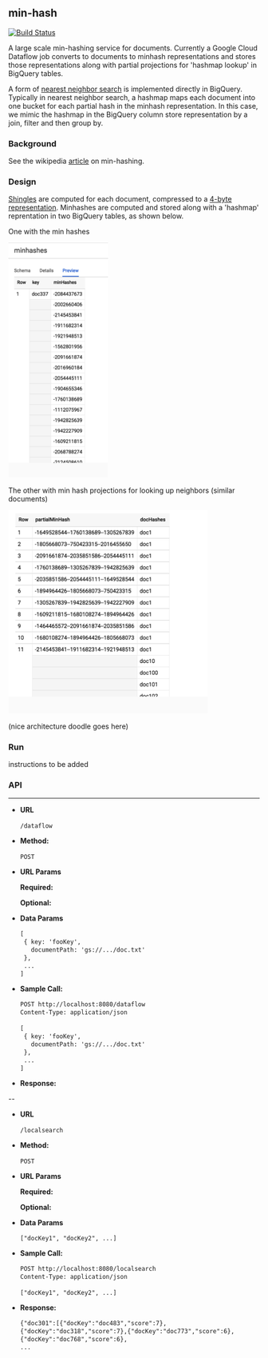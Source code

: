 min-hash
----

[![Build Status](https://travis-ci.org/4d55397500/dataflow-minhash.svg?branch=master)](https://travis-ci.org/4d55397500/minhash-service)

A large scale min-hashing service for documents. Currently a Google Cloud Dataflow job converts to documents to minhash representations and stores those representations along with partial projections for 'hashmap lookup' in BigQuery tables. 

A form of [nearest neighbor search](https://github.com/4d55397500/minhash-service/blob/9d9dae3508e8859527f47f67de27fc4bc2e19f29/src/main/kotlin/LocalSearch.kt#L14-L31) is implemented directly in BigQuery. Typically in nearest neighbor search, a hashmap maps each document into one bucket for each partial hash in the minhash representation. In this case, we mimic the hashmap in the BigQuery column store representation by a join, filter and then group by. 

### Background
See the wikipedia [article](https://en.wikipedia.org/wiki/MinHash) on min-hashing.

### Design
[Shingles](https://github.com/4d55397500/minhash-service/blob/9d9dae3508e8859527f47f67de27fc4bc2e19f29/src/main/kotlin/MinHash.kt#L313-L318) are computed for each document, compressed to a [4-byte representation](https://github.com/4d55397500/minhash-service/blob/9d9dae3508e8859527f47f67de27fc4bc2e19f29/src/main/kotlin/MinHash.kt#L324-L326). Minhashes are computed and stored along with a 'hashmap' reprentation in two BigQuery tables, as shown below.

One with the min hashes

<img src="minhashes.png" width="200"/>


The other with min hash projections for looking up neighbors (similar documents)

<img src="partialhashes.png" width="400"/>

(nice architecture doodle goes here)

### Run

instructions to be added


### API
----


* **URL**

  `/dataflow`

* **Method:**
  

	`POST`
  
*  **URL Params**

   **Required:**
 	    
   **Optional:**
 

* **Data Params**

	```
	[
	 { key: 'fooKey',
	   documentPath: 'gs://.../doc.txt'
	 },
	 ...
	]
	```
* **Sample Call:**

	```
	POST http://localhost:8080/dataflow
	Content-Type: application/json
	
	[
	 { key: 'fooKey',
	   documentPath: 'gs://.../doc.txt'
	 },
	 ...
	]
	```
* **Response:**

--

* **URL**

  `/localsearch`

* **Method:**
  

	`POST`
  
*  **URL Params**

   **Required:**
 	    
   **Optional:**
 

* **Data Params**

	```
	["docKey1", "docKey2", ...]
	```
* **Sample Call:**

	```
	POST http://localhost:8080/localsearch
	Content-Type: application/json
	
	["docKey1", "docKey2", ...]
	```
* **Response:**

	```
	{"doc301":[{"docKey":"doc483","score":7},{"docKey":"doc318","score":7},{"docKey":"doc773","score":6},{"docKey":"doc768","score":6},
	...
	```
